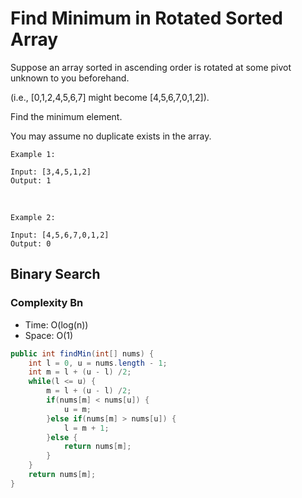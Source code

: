 # Find Minimum in Rotated Sorted Array

Suppose an array sorted in ascending order is rotated at some pivot unknown to you beforehand.

(i.e.,  [0,1,2,4,5,6,7] might become  [4,5,6,7,0,1,2]).

Find the minimum element.

You may assume no duplicate exists in the array.

    Example 1:

    Input: [3,4,5,1,2] 
    Output: 1
<br>

    Example 2:

    Input: [4,5,6,7,0,1,2]
    Output: 0

## Binary Search

### Complexity Bn

- Time: O(log(n))
- Space: O(1)

```Java
public int findMin(int[] nums) {
    int l = 0, u = nums.length - 1;
    int m = l + (u - l) /2;
    while(l <= u) {
        m = l + (u - l) /2;
        if(nums[m] < nums[u]) {
            u = m;
        }else if(nums[m] > nums[u]) {
            l = m + 1;
        }else {
            return nums[m];
        }
    }
    return nums[m];
}
```